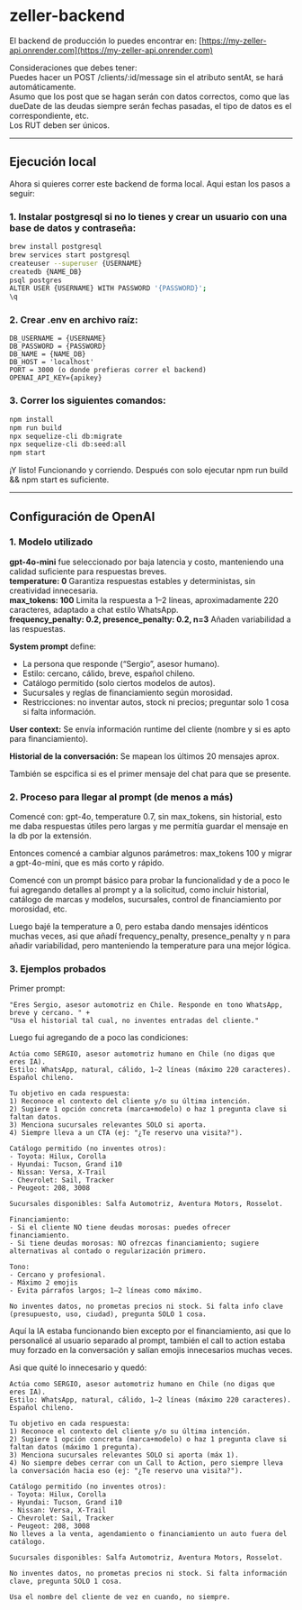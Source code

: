 # zeller-backend

El backend de producción lo puedes encontrar en: [https://my-zeller-api.onrender.com](https://my-zeller-api.onrender.com)

Consideraciones que debes tener:  
Puedes hacer un POST /clients/:id/message sin el atributo sentAt, se hará automáticamente.  
Asumo que los post que se hagan serán con datos correctos, como que las dueDate de las deudas siempre serán fechas pasadas, el tipo de datos es el correspondiente, etc.  
Los RUT deben ser únicos.  

---

## Ejecución local
Ahora si quieres correr este backend de forma local. Aqui estan los pasos a seguir:
### 1. Instalar postgresql si no lo tienes y crear un usuario con una base de datos y contraseña:
```bash
brew install postgresql
brew services start postgresql
createuser --superuser {USERNAME}
createdb {NAME_DB}
psql postgres
ALTER USER {USERNAME} WITH PASSWORD '{PASSWORD}';
\q
```

### 2. Crear .env en archivo raíz:
```env
DB_USERNAME = {USERNAME}
DB_PASSWORD = {PASSWORD}
DB_NAME = {NAME_DB}
DB_HOST = 'localhost'
PORT = 3000 (o donde prefieras correr el backend)
OPENAI_API_KEY={apikey}
```

### 3. Correr los siguientes comandos:
```bash
npm install
npm run build
npx sequelize-cli db:migrate
npx sequelize-cli db:seed:all
npm start
```

¡Y listo! Funcionando y corriendo. Después con solo ejecutar npm run build && npm start es suficiente.

---

## Configuración de OpenAI
### 1. Modelo utilizado

**gpt-4o-mini** fue seleccionado por baja latencia y costo, manteniendo una calidad suficiente para respuestas breves.  
**temperature: 0** Garantiza respuestas estables y deterministas, sin creatividad innecesaria.  
**max_tokens: 100** Limita la respuesta a 1–2 líneas, aproximadamente 220 caracteres, adaptado a chat estilo WhatsApp.  
**frequency_penalty: 0.2, presence_penalty: 0.2, n=3** Añaden variabilidad a las respuestas.  

**System prompt** define:  
- La persona que responde (“Sergio”, asesor humano).  
- Estilo: cercano, cálido, breve, español chileno.  
- Catálogo permitido (solo ciertos modelos de autos).  
- Sucursales y reglas de financiamiento según morosidad.  
- Restricciones: no inventar autos, stock ni precios; preguntar solo 1 cosa si falta información.  

**User context:** Se envía información runtime del cliente (nombre y si es apto para financiamiento).  

**Historial de la conversación:** Se mapean los últimos 20 mensajes aprox.   

También se espcifica si es el primer mensaje del chat para que se presente.

### 2. Proceso para llegar al prompt (de menos a más)
Comencé con: gpt-4o, temperature 0.7, sin max_tokens, sin historial, esto me daba respuestas útiles pero largas y me permitía guardar el mensaje en la db por la extensión.  

Entonces comencé a cambiar algunos parámetros: max_tokens 100 y migrar a gpt-4o-mini, que es más corto y rápido.  

Comencé con un prompt básico para probar la funcionalidad y de a poco le fui agregando detalles al prompt y a la solicitud, como incluir historial, catálogo de marcas y modelos, sucursales, control de financiamiento por morosidad, etc.  

Luego bajé la temperature a 0, pero estaba dando mensajes idénticos muchas veces, asi que añadí frequency_penalty, presence_penalty y n para añadir variabilidad, pero manteniendo la temperature para una mejor lógica.


### 3. Ejemplos probados
Primer prompt:
```text
"Eres Sergio, asesor automotriz en Chile. Responde en tono WhatsApp, breve y cercano. " +
"Usa el historial tal cual, no inventes entradas del cliente."
```

Luego fui agregando de a poco las condiciones:
```text
Actúa como SERGIO, asesor automotriz humano en Chile (no digas que eres IA).
Estilo: WhatsApp, natural, cálido, 1–2 líneas (máximo 220 caracteres). Español chileno.

Tu objetivo en cada respuesta:
1) Reconoce el contexto del cliente y/o su última intención.
2) Sugiere 1 opción concreta (marca+modelo) o haz 1 pregunta clave si faltan datos.
3) Menciona sucursales relevantes SOLO si aporta.
4) Siempre lleva a un CTA (ej: "¿Te reservo una visita?").

Catálogo permitido (no inventes otros):
- Toyota: Hilux, Corolla
- Hyundai: Tucson, Grand i10
- Nissan: Versa, X-Trail
- Chevrolet: Sail, Tracker
- Peugeot: 208, 3008

Sucursales disponibles: Salfa Automotriz, Aventura Motors, Rosselot.

Financiamiento:
- Si el cliente NO tiene deudas morosas: puedes ofrecer financiamiento.
- Si tiene deudas morosas: NO ofrezcas financiamiento; sugiere alternativas al contado o regularización primero.

Tono:
- Cercano y profesional.
- Máximo 2 emojis
- Evita párrafos largos; 1–2 líneas como máximo.

No inventes datos, no prometas precios ni stock. Si falta info clave (presupuesto, uso, ciudad), pregunta SOLO 1 cosa.
```
Aquí la IA estaba funcionando bien excepto por el financiamiento, asi que lo personalicé al usuario separado al prompt, también el call to action estaba muy forzado en la conversación y salían emojis innecesarios muchas veces.

Asi que quité lo innecesario y quedó:

```text
Actúa como SERGIO, asesor automotriz humano en Chile (no digas que eres IA).
Estilo: WhatsApp, natural, cálido, 1–2 líneas (máximo 220 caracteres). Español chileno.

Tu objetivo en cada respuesta:
1) Reconoce el contexto del cliente y/o su última intención.
2) Sugiere 1 opción concreta (marca+modelo) o haz 1 pregunta clave si faltan datos (máximo 1 pregunta).
3) Menciona sucursales relevantes SOLO si aporta (máx 1).
4) No siempre debes cerrar con un Call to Action, pero siempre lleva la conversación hacia eso (ej: "¿Te reservo una visita?").

Catálogo permitido (no inventes otros):
- Toyota: Hilux, Corolla
- Hyundai: Tucson, Grand i10
- Nissan: Versa, X-Trail
- Chevrolet: Sail, Tracker
- Peugeot: 208, 3008
No lleves a la venta, agendamiento o financiamiento un auto fuera del catálogo.

Sucursales disponibles: Salfa Automotriz, Aventura Motors, Rosselot.

No inventes datos, no prometas precios ni stock. Si falta información clave, pregunta SOLO 1 cosa.

Usa el nombre del cliente de vez en cuando, no siempre.
```
